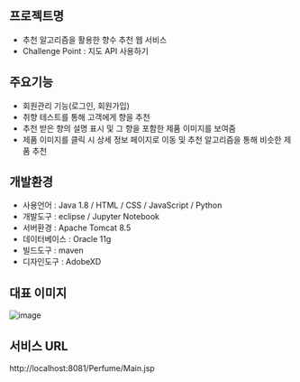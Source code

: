 ## 프로젝트명
- 추천 알고리즘을 활용한 향수 추천 웹 서비스
- Challenge Point : 지도 API 사용하기
## 주요기능
- 회원관리 기능(로그인, 회원가입)
- 취향 테스트를 통해 고객에게 향을 추천
- 추천 받은 향의 설명 표시 및 그 향을 포함한 제품 이미지를 보여줌
- 제품 이미지를 클릭 시 상세 정보 페이지로 이동 및 추천 알고리즘을 통해 비슷한 제품 추천
## 개발환경
- 사용언어 : Java 1.8 / HTML / CSS / JavaScript / Python
- 개발도구 : eclipse / Jupyter Notebook
- 서버환경 : Apache Tomcat 8.5
- 데이터베이스 : Oracle 11g
- 빌드도구 : maven
- 디자인도구 : AdobeXD
## 대표 이미지
![image](https://user-images.githubusercontent.com/97660530/153344283-fe801ac4-dfe3-4c14-9a82-acc8d3949ad9.png)
## 서비스 URL
http://localhost:8081/Perfume/Main.jsp
